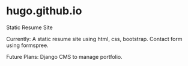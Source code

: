 # hugo.github.io
Static Resume Site

Currently:
A static resume site using html, css, bootstrap.
Contact form using formspree. 

Future Plans:
Django CMS to manage portfolio.
